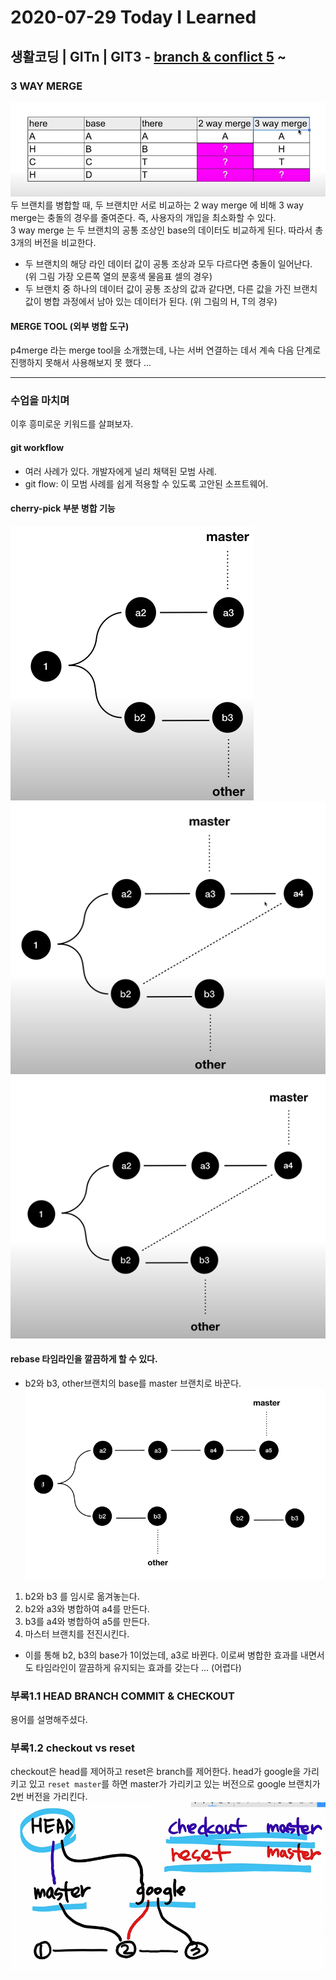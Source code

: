 # 2020-07-29 Today I Learned
## 생활코딩 | GITn | GIT3 - [branch & conflict 5](https://www.youtube.com/watch?v=43VjIv9LE2s&list=PLuHgQVnccGMDU5eAzOz2dZ9KXJF6dkNg3&index=9) ~
### 3 WAY MERGE
![3wayMerge](/images/3-way-merge.png)
두 브랜치를 병합할 때, 두 브랜치만 서로 비교하는 2 way merge 에 비해 3 way merge는 충돌의 경우를 줄여준다. 즉, 사용자의 개입을 최소화할 수 있다.  
3 way merge 는 두 브랜치의 공통 조상인 base의 데이터도 비교하게 된다. 따라서 총 3개의 버전을 비교한다.  
- 두 브랜치의 해당 라인 데이터 값이 공통 조상과 모두 다르다면 충돌이 일어난다. (위 그림 가장 오른쪽 열의 분홍색 물음표 셀의 경우)
- 두 브랜치 중 하나의 데이터 값이 공통 조상의 값과 같다면, 다른 값을 가진 브랜치 값이 병합 과정에서 남아 있는 데이터가 된다. (위 그림의 H, T의 경우)
#### MERGE TOOL (외부 병합 도구)
p4merge 라는 merge tool을 소개했는데, 나는 서버 연결하는 데서 계속 다음 단계로 진행하지 못해서 사용해보지 못 했다 ...

---

### 수업을 마치며
이후 흥미로운 키워드를 살펴보자.
#### git workflow
  - 여러 사례가 있다. 개발자에게 널리 채택된 모범 사례.
  - git flow: 이 모범 사례를 쉽게 적용할 수 있도록 고안된 소프트웨어.
#### cherry-pick 부분 병합 기능
  ![cherry-pick-1](/images/cherry-pick-1.png)
  ![cherry-pick-2](/images/cherry-pick-2.png)
  ![cherry-pick-3](/images/cherry-pick-3.png)
#### rebase 타임라인을 깔끔하게 할 수 있다.
  - b2와 b3, other브랜치의 base를 master 브랜치로 바꾼다.
  ![rebase](/images/rebase.png)
  1. b2와 b3 를 임시로 옮겨놓는다.
  2. b2와 a3와 병합하여 a4를 만든다.
  3. b3를 a4와 병합하여 a5를 만든다.
  4. 마스터 브랜치를 전진시킨다.
  - 이를 통해 b2, b3의 base가 1이었는데, a3로 바뀐다. 이로써 병합한 효과를 내면서도 타임라인이 깔끔하게 유지되는 효과를 갖는다 ... (어렵다)
### 부록1.1 HEAD BRANCH COMMIT & CHECKOUT
용어를 설명해주셨다.
### 부록1.2 checkout vs reset
checkout은 head를 제어하고 reset은 branch를 제어한다.
head가 google을 가리키고 있고 `reset master`를 하면 master가 가리키고 있는 버전으로 google 브랜치가 2번 버전을 가리킨다.
![checkoutVSreset](/images/checkoutVSreset.png)
